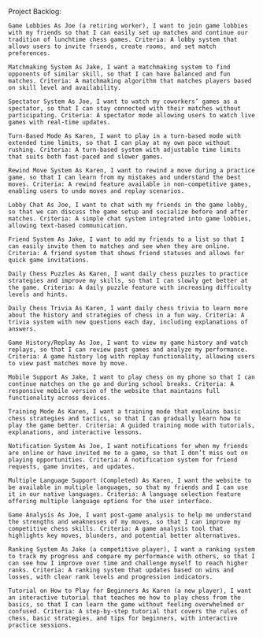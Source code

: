 Project Backlog:

    Game Lobbies As Joe (a retiring worker), I want to join game lobbies with my friends so that I can easily set up matches and continue our tradition of lunchtime chess games. Criteria: A lobby system that allows users to invite friends, create rooms, and set match preferences.

    Matchmaking System As Jake, I want a matchmaking system to find opponents of similar skill, so that I can have balanced and fun matches. Criteria: A matchmaking algorithm that matches players based on skill level and availability.

    Spectator System As Joe, I want to watch my coworkers’ games as a spectator, so that I can stay connected with their matches without participating. Criteria: A spectator mode allowing users to watch live games with real-time updates.

    Turn-Based Mode As Karen, I want to play in a turn-based mode with extended time limits, so that I can play at my own pace without rushing. Criteria: A turn-based system with adjustable time limits that suits both fast-paced and slower games.

    Rewind Move System As Karen, I want to rewind a move during a practice game, so that I can learn from my mistakes and understand the best moves. Criteria: A rewind feature available in non-competitive games, enabling users to undo moves and replay scenarios.

    Lobby Chat As Joe, I want to chat with my friends in the game lobby, so that we can discuss the game setup and socialize before and after matches. Criteria: A simple chat system integrated into game lobbies, allowing text-based communication.

    Friend System As Jake, I want to add my friends to a list so that I can easily invite them to matches and see when they are online. Criteria: A friend system that shows friend statuses and allows for quick game invitations.

    Daily Chess Puzzles As Karen, I want daily chess puzzles to practice strategies and improve my skills, so that I can slowly get better at the game. Criteria: A daily puzzle feature with increasing difficulty levels and hints.

    Daily Chess Trivia As Karen, I want daily chess trivia to learn more about the history and strategies of chess in a fun way. Criteria: A trivia system with new questions each day, including explanations of answers.

    Game History/Replay As Joe, I want to view my game history and watch replays, so that I can review past games and analyze my performance. Criteria: A game history log with replay functionality, allowing users to view past matches move by move.

    Mobile Support As Jake, I want to play chess on my phone so that I can continue matches on the go and during school breaks. Criteria: A responsive mobile version of the website that maintains full functionality across devices.

    Training Mode As Karen, I want a training mode that explains basic chess strategies and tactics, so that I can gradually learn how to play the game better. Criteria: A guided training mode with tutorials, explanations, and interactive lessons.

    Notification System As Joe, I want notifications for when my friends are online or have invited me to a game, so that I don’t miss out on playing opportunities. Criteria: A notification system for friend requests, game invites, and updates.

    Multiple Language Support (Completed) As Karen, I want the website to be available in multiple languages, so that my friends and I can use it in our native languages. Criteria: A language selection feature offering multiple language options for the user interface.

    Game Analysis As Joe, I want post-game analysis to help me understand the strengths and weaknesses of my moves, so that I can improve my competitive chess skills. Criteria: A game analysis tool that highlights key moves, blunders, and potential better alternatives.

    Ranking System As Jake (a competitive player), I want a ranking system to track my progress and compare my performance with others, so that I can see how I improve over time and challenge myself to reach higher ranks. Criteria: A ranking system that updates based on wins and losses, with clear rank levels and progression indicators.

    Tutorial on How to Play for Beginners As Karen (a new player), I want an interactive tutorial that teaches me how to play chess from the basics, so that I can learn the game without feeling overwhelmed or confused. Criteria: A step-by-step tutorial that covers the rules of chess, basic strategies, and tips for beginners, with interactive practice sessions.

